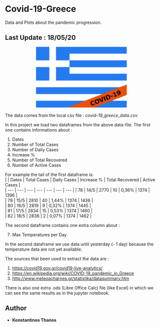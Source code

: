 # Covid-19-Greece
Data and Plots about the pandemic progression. 
## Last Update : 18/05/20

<p align="center">
  <img width="300" height="200" src="flag.png">
</p>

The data comes from the local csv file : *covid-19_greece_data.csv*

In this project we load two dataframes from the above data-file. 
The first one contains informations about : 

1. Dates  
2. Number of Total Cases  
3. Number of Daily Cases  
4. Increase %  
5. Number of Total Recovered  
6. Number of Active Cases  

For example the tail of the first dataframe is:  
|       |     Dates   |	Total Cases |	Daily Cases |	Increase % | Total Recovered | Active Cases |  
|  ---  |      ---    |     ---     |     ---    |       ---       |      ---     |  --- |
|  78   |     14/5    |	   2770     |	    10     |	    0,36%      |	    1374   	| 1396 |  
|  79   |	    15/5    |	   2810     |	    40     |	    1,44%      |	    1374    |	1436 |  
|  80   |	    16/5    |	   2819     |	     9     |	    0,32%      |	    1374    |	1445 |  
|  81   |     17/5    |	   2834     |	    15     |	    0,53%      |	    1374    |	1460 |  
|  82   |	    18/5    |	   2836     |	     2     |	    0,07%      |	    1374    |	1462 |  

The second dataframe contains one extra column about :

7. Max Temperatures per Day

In the second dataframe we use data until yesterday (- 1 day) because the temperature data are not yet available.

The sources that been used to extract the data are : 
1. https://covid19.gov.gr/covid19-live-analytics/  
2. https://en.wikipedia.org/wiki/COVID-19_pandemic_in_Greece  
3. http://www.meteoacharnes.gr/statistika/datasummary.htm  

There is also one extra .ods (Libre Office Calc) file (like Excel) in which we can see the same results as in the jupyter notebook.

## Author
* **Konstantinos Thanos**
